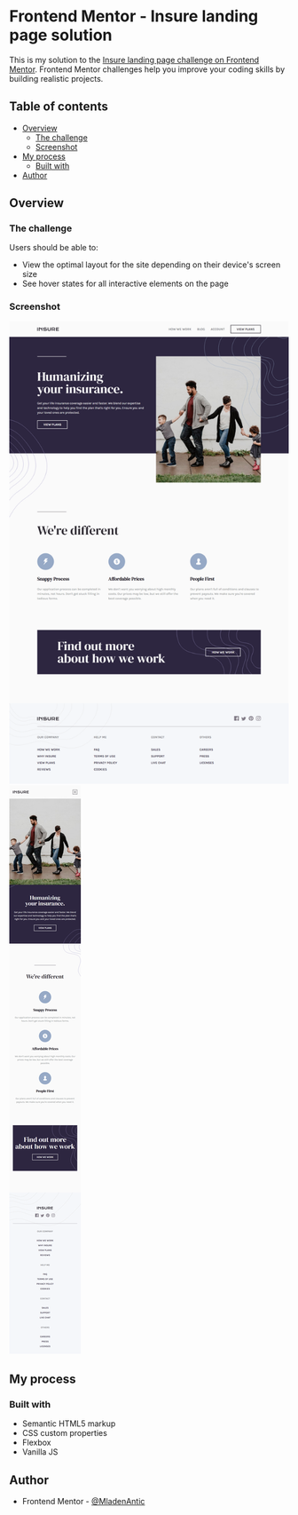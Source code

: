 # Frontend Mentor - Insure landing page solution

This is my solution to the [Insure landing page challenge on Frontend Mentor](https://www.frontendmentor.io/challenges/insure-landing-page-uTU68JV8). Frontend Mentor challenges help you improve your coding skills by building realistic projects. 

## Table of contents

- [Overview](#overview)
  - [The challenge](#the-challenge)
  - [Screenshot](#screenshot)
- [My process](#my-process)
  - [Built with](#built-with)
- [Author](#author)

## Overview

### The challenge

Users should be able to:

- View the optimal layout for the site depending on their device's screen size
- See hover states for all interactive elements on the page

### Screenshot

![](./screenshot_desktop.png)
![](./screenshot_mobile.png)

## My process

### Built with

- Semantic HTML5 markup
- CSS custom properties
- Flexbox
- Vanilla JS

## Author

- Frontend Mentor - [@MladenAntic](https://www.frontendmentor.io/profile/MladenAntic)
